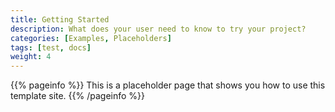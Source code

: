 ```yaml
---
title: Getting Started
description: What does your user need to know to try your project?
categories: [Examples, Placeholders]
tags: [test, docs]
weight: 4
---
```


{{% pageinfo %}}
This is a placeholder page that shows you how to use this template site.
{{% /pageinfo %}}
